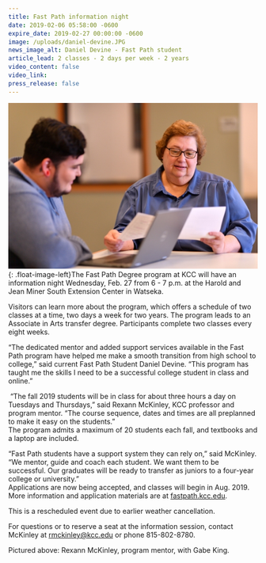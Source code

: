 ```yaml
---
title: Fast Path information night
date: 2019-02-06 05:58:00 -0600
expire_date: 2019-02-27 00:00:00 -0600
image: /uploads/daniel-devine.JPG
news_image_alt: Daniel Devine - Fast Path student
article_lead: 2 classes - 2 days per week - 2 years
video_content: false
video_link:
press_release: false
---
```


![](/uploads/rexann-mckinley-with-gabe-king.JPG){: .float-image-left}The Fast Path Degree program at KCC will have an information night Wednesday, Feb. 27 from 6 - 7 p.m. at the Harold and Jean Miner South Extension Center in Watseka.

Visitors can learn more about the program, which offers a schedule of two classes at a time, two days a week for two years. The program leads to an Associate in Arts transfer degree. Participants complete two classes every eight weeks.

“The dedicated mentor and added support services available in the Fast Path program have helped me make a smooth transition from high school to college,” said current Fast Path Student Daniel Devine. “This program has taught me the skills I need to be a successful college student in class and online.”

&nbsp;“The fall 2019 students will be in class for about three hours a day on Tuesdays and Thursdays,” said Rexann McKinley, KCC professor and program mentor. “The course sequence, dates and times are all preplanned to make it easy on the students.”<br>The program admits a maximum of 20 students each fall, and textbooks and a laptop are included.

“Fast Path students have a support system they can rely on,” said McKinley. “We mentor, guide and coach each student. We want them to be successful. Our graduates will be ready to transfer as juniors to a four-year college or university.”<br>Applications are now being accepted, and classes will begin in Aug. 2019. More information and application materials are at [fastpath.kcc.edu](https://fastpath.kcc.edu).

This is a rescheduled event due to earlier weather cancellation.

For questions or to reserve a seat at the information session, contact McKinley at [rmckinley@kcc.edu](mailto:rmckinley@kcc.edu) or phone 815-802-8780.

Pictured above: Rexann McKinley, program mentor, with Gabe King.